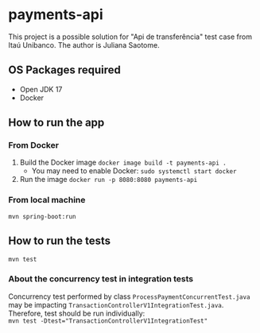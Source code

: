 # payments-api

This project is a possible solution for "Api de transferência" test case from Itaú Unibanco.
The author is Juliana Saotome.

## OS Packages required

- Open JDK 17
- Docker

## How to run the app

### From Docker

1. Build the Docker image `docker image build -t payments-api .`
    - You may need to enable Docker: `sudo systemctl start docker`
2. Run the image `docker run -p 8080:8080 payments-api`

### From local machine

`mvn spring-boot:run`

## How to run the tests

`mvn test`

### About the concurrency test in integration tests

Concurrency test performed by class `ProcessPaymentConcurrentTest.java` may be
impacting `TransactionControllerV1IntegrationTest.java`.
Therefore, test should be run individually:  
`mvn test -Dtest="TransactionControllerV1IntegrationTest"`
